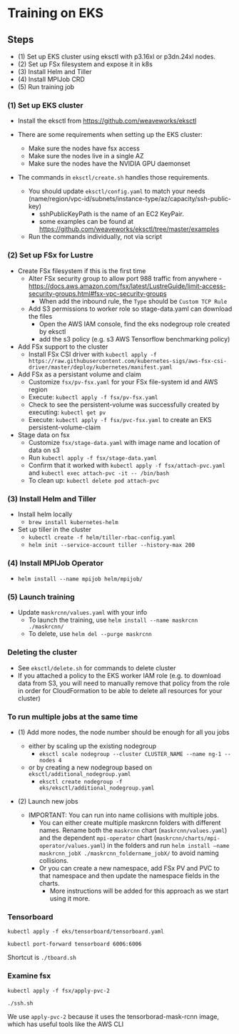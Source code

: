 # Training on EKS

## Steps

* (1) Set up EKS cluster using eksctl with p3.16xl or p3dn.24xl nodes.
* (2) Set up FSx filesystem and expose it in k8s
* (3) Install Helm and Tiller
* (4) Install MPIJob CRD
* (5) Run training job


### (1) Set up EKS cluster

- Install the eksctl from https://github.com/weaveworks/eksctl

- There are some requirements when setting up the EKS cluster:
    - Make sure the nodes have fsx access
    - Make sure the nodes live in a single AZ
    - Make sure the nodes have the NVIDIA GPU daemonset

- The commands in `eksctl/create.sh` handles those requirements.
    - You should update `eksctl/config.yaml` to match your needs (name/region/vpc-id/subnets/instance-type/az/capacity/ssh-public-key)
        - sshPublicKeyPath is the name of an EC2 KeyPair.
        - some examples can be found at https://github.com/weaveworks/eksctl/tree/master/examples
    - Run the commands individually, not via script



### (2) Set up FSx for Lustre

- Create FSx filesystem if this is the first time
    - Alter FSx security group to allow port 988 traffic from anywhere - https://docs.aws.amazon.com/fsx/latest/LustreGuide/limit-access-security-groups.html#fsx-vpc-security-groups
        - When add the inbound rule, the `Type` should be `Custom TCP Rule`
    - Add S3 permissions to worker role so stage-data.yaml can download the files
        - Open the AWS IAM console, find the eks nodegroup role created by eksctl
        - add the s3 policy (e.g. s3 AWS Tensorflow benchmarking policy)
- Add FSx support to the cluster
    - Install FSx CSI driver with `kubectl apply -f https://raw.githubusercontent.com/kubernetes-sigs/aws-fsx-csi-driver/master/deploy/kubernetes/manifest.yaml`
- Add FSx as a persistant volume and claim
    - Customize `fsx/pv-fsx.yaml` for your FSx file-system id and AWS region
    - Execute: `kubectl apply -f fsx/pv-fsx.yaml`
    - Check to see the persistent-volume was successfully created by executing: `kubectl get pv`
    - Execute: `kubectl apply -f fsx/pvc-fsx.yaml` to create an EKS persistent-volume-claim
- Stage data on fsx
    - Customize `fsx/stage-data.yaml` with image name and location of data on s3
    - Run `kubectl apply -f fsx/stage-data.yaml`
    - Confirm that it worked with  `kubectl apply -f fsx/attach-pvc.yaml` and `kubectl exec attach-pvc -it -- /bin/bash`
    - To clean up: `kubectl delete pod attach-pvc`

### (3) Install Helm and Tiller

- Install helm locally
    - `brew install kubernetes-helm`
- Set up tiller in the cluster
    - `kubectl create -f helm/tiller-rbac-config.yaml`
    - `helm init --service-account tiller --history-max 200`


### (4) Install MPIJob Operator

- `helm install --name mpijob helm/mpijob/`


### (5) Launch training

- Update `maskrcnn/values.yaml` with your info
    - To launch the training, use `helm install --name maskrcnn ./maskrcnn/`
    - To delete, use `helm del --purge maskrcnn`

### Deleting the cluster

- See `eksctl/delete.sh` for commands to delete cluster
- If you attached a policy to the EKS worker IAM role (e.g. to download data from S3, you will need to manually remove that policy from the role in order for CloudFormation to be able to delete all resources for your cluster)

### To run multiple jobs at the same time

* (1) Add more nodes, the node number should be enough for all you jobs
    - either by scaling up the existing nodegroup
        - `eksctl scale nodegroup --cluster CLUSTER_NAME --name ng-1 --nodes 4`
    - or by creating a new nodegroup based on `eksctl/additional_nodegroup.yaml`
        - `eksctl create nodegroup -f eks/eksctl/additional_nodegroup.yaml`

* (2) Launch new jobs
    - IMPORTANT: You can run into name collisions with multiple jobs.
        - You can either create multiple maskrcnn folders with different names. Rename both the `maskrcnn` chart (`maskrcnn/values.yaml`) and the dependent `mpi-operator` chart (`maskrcnn/charts/mpi-operator/values.yaml`) in the folders and run `helm install —name maskrcnn_jobX ./maskrcnn_foldername_jobX/` to avoid naming collisions.
        - Or you can create a new namespace, add FSx PV and PVC to that namespace and then update the namespace fields in the charts.
            - More instructions will be added for this approach as we start using it more.


### Tensorboard 

`kubectl apply -f eks/tensorboard/tensorboard.yaml`

`kubectl port-forward tensorboard 6006:6006`

Shortcut is `./tboard.sh`

### Examine fsx

`kubectl apply -f fsx/apply-pvc-2`

`./ssh.sh`

We use `apply-pvc-2` because it uses the tensorborad-mask-rcnn image, which has useful tools like the AWS CLI
